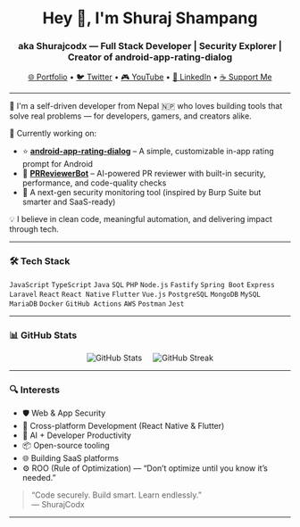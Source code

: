 <h1 align="center">Hey 👋, I'm Shuraj Shampang</h1>
<h3 align="center">aka Shurajcodx — Full Stack Developer | Security Explorer | Creator of android-app-rating-dialog</h3>

<p align="center">
  <a href="https://surajrai.name.np">🌐 Portfolio</a> •
  <a href="https://twitter.com/shurajcodx_">🐦 Twitter</a> •
  <a href="https://www.youtube.com/@SJDrukYT">🎮 YouTube</a> •
  <a href="https://www.linkedin.com/in/shuraj-shampang-9ab602b5/">💼 LinkedIn</a> •
  <a href="https://app.streamersalert.com/donate/shuraj-shampang">☕ Support Me</a>
</p>

---

🧠 I'm a self-driven developer from Nepal 🇳🇵 who loves building tools that solve real problems — for developers, gamers, and creators alike.

🚀 Currently working on:
- ⭐ **[android-app-rating-dialog](https://github.com/shurajcodx/android-app-rating-dialog)** – A simple, customizable in-app rating prompt for Android
- 🤖 **[PRReviewerBot](https://github.com/shurajcodx/PRReviewerBot)** – AI-powered PR reviewer with built-in security, performance, and code-quality checks
- 🔐 A next-gen security monitoring tool (inspired by Burp Suite but smarter and SaaS-ready)

💡 I believe in clean code, meaningful automation, and delivering impact through tech.

---

### 🛠️ Tech Stack
`JavaScript` `TypeScript` `Java` `SQL` `PHP` `Node.js` `Fastify` `Spring Boot` `Express` `Laravel` `React` `React Native` `Flutter` `Vue.js` `PostgreSQL` `MongoDB` `MySQL` `MariaDB` `Docker` `GitHub Actions` `AWS` `Postman` `Jest`

---

### 📊 GitHub Stats

<p align="center">
  <img src="https://github-readme-stats-git-main-shurajcodxs-projects.vercel.app/api?username=shurajcodx&show_icons=true&theme=codeSTACKr&hide_border=true&border_radius=10&short_numbers=true" alt="GitHub Stats" />
  &nbsp;&nbsp;&nbsp;
  <img src="https://github-readme-streak-stats-gold-three.vercel.app?user=shurajcodx&theme=deuteranopia-friendly-theme&hide_border=true&border_radius=10&short_numbers=true&exclude_days=Mon%2CTue%2CWed%2CThu%2CFri" alt="GitHub Streak" />
</p>


---

### 🔍 Interests

- 🛡️ Web & App Security
- 📱 Cross-platform Development (React Native & Flutter)
- 🤖 AI + Developer Productivity
- 📦 Open-source tooling
- 🌐 Building SaaS platforms
- ⚙️ ROO (Rule of Optimization) — “Don’t optimize until you know it’s needed.”

> “Code securely. Build smart. Learn endlessly.”  
> — ShurajCodx

---
